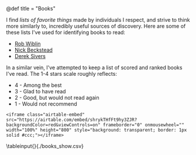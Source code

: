 @def title = "Books"

I find *lists of favorite things* made by individuals I respect, and strive to think more similarly to, incredibly useful sources of discovery. Here are some of these lists I've used for identifying books to read:
* [Rob Wiblin](https://docs.google.com/document/d/1A8NdLoenjamLfnve7c6u8AI3X49MbORQDhZj4BpJvdY/edit)
* [Nick Beckstead](https://www.nickbeckstead.com/audiobooks)
* [Derek Sivers](https://sive.rs/book)

In a similar vein, I've attempted to keep a list of scored and ranked books I've read. The 1-4 stars scale roughly reflects:

* 4 - Among the best 
* 3 - Glad to have read  
* 2 - Good, but would not read again
* 1 - Would not recommend  

 
~~~
<iframe class="airtable-embed" src="https://airtable.com/embed/shrykTHfFt9hy3ZJR?backgroundColor=red&viewControls=on" frameborder="0" onmousewheel="" width="100%" height="800" style="background: transparent; border: 1px solid #ccc;"></iframe>
~~~


<!-- \fig{./book_rate_hist.svg} -->


\tableinput{}{./books_show.csv}
